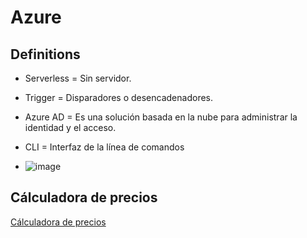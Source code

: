 # Azure

## Definitions

* Serverless = Sin servidor.
* Trigger = Disparadores o desencadenadores.
* Azure AD = Es una solución basada en la nube para administrar la identidad y el acceso.
* CLI = Interfaz de la línea de comandos

* ![image](https://github.com/calles/Azure_fundamentals/assets/22343642/c37869b1-7d67-4e15-8fe0-249a19853a25)


## Cálculadora de precios
[Cálculadora de precios](https://azure.microsoft.com/es-es/pricing/calculator)


